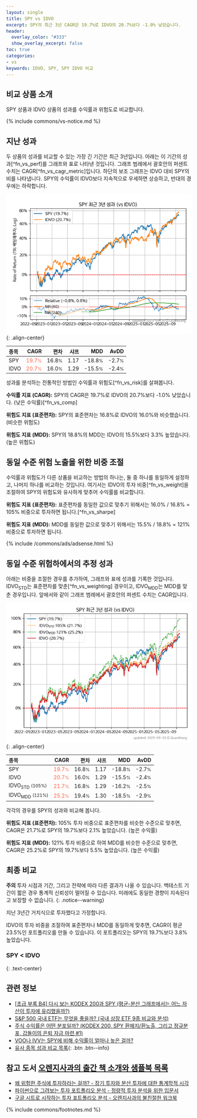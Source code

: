 ```yaml
---
layout: single
title: SPY vs IDVO
excerpt: SPY의 최근 3년 CAGR은 19.7%로 IDVO의 20.7%보다 -1.0% 낮았습니다.
header:
  overlay_color: "#333"
  show_overlay_excerpt: false
toc: true
categories:
- vs
keywords: IDVO, SPY, SPY IDVO 비교
---
```


## 비교 상품 소개


SPY 상품과 IDVO 상품의 성과를 수익률과 위험도로 비교합니다.





{% include commons/vs-notice.md %}

## 지난 성과

두 상품의 성과를 비교할 수 있는 가장 긴 기간은 최근 3년입니다. 아래는 이 기간의 성과[^fn_vs_perf]를 그래프와 표로 나타낸 것입니다.
그래프 범례에서 괄호안의 퍼센트 수치는 CAGR[^fn_vs_cagr_metric]입니다.
하단의 보조 그래프는 IDVO 대비 SPY의 비를 나타냅니다.
SPY의 수익률이 IDVO보다 지속적으로 우세하면 상승하고, 반대의 경우에는 하락합니다.

![SPY](/vs/images/spy-vs-idvo_dual.png){: .align-center}

| **종목** | **CAGR** | **편차** | **샤프** | **MDD** | **AvDD** |
| :------------ | ------: | -----------: | -------: | ------: | -------: |
| SPY | <span style="color: tomato">19.7<small>%</small></span> | 16.8<small>%</small> | 1.17 | -18.8<small>%</small> | -2.7<small>%</small> |
| IDVO | <span style="color: tomato">20.7<small>%</small></span> | 16.0<small>%</small> | 1.29 | -15.5<small>%</small> | -2.4<small>%</small> |

<!-- more -->


성과를 분석하는 전통적인 방법인 수익률과 위험도[^fn_vs_risk]를 살펴봅니다.

**수익률 지표 (CAGR):** SPY의 CAGR은 19.7%로 IDVO의 20.7%보다 -1.0% 낮았습니다. (낮은 수익률)[^fn_vs_comp]

**위험도 지표 (표준편차):** SPY의 표준편차는 16.8%로 IDVO의 16.0%와 비슷했습니다. (비슷한 위험도)

**위험도 지표 (MDD):** SPY의 18.8%의 MDD는 IDVO의 15.5%보다 3.3% 높았습니다. (높은 위험도)



## 동일 수준 위험 노출을 위한 비중 조절

수익률과 위험도가 다른 상품을 비교하는 방법의 하나는, 둘 중 하나를 동일하게 설정하고, 나머지 하나를 비교하는 것입니다.
여기서는 IDVO의 투자 비중[^fn_vs_weight]을 조절하여 SPY의 위험도와 유사하게 맞추어 수익률를 비교합니다.

**위험도 지표 (표준편차):** 표준편차를 동일한 값으로 맞추기 위해서는 16.0% / 16.8% = 105% 비중으로 투자하면 됩니다.[^fn_vs_sharpe]

**위험도 지표 (MDD):** MDD를 동일한 값으로 맞추기 위해서는 15.5% / 18.8% = 121% 비중으로 투자하면 됩니다.


{% include /commons/ads/adsense.html %}



## 동일 수준 위험하에서의 추정 성과

아래는 비중을 조절한 경우를 추가하여, 그래프와 표에 성과를 기록한 것입니다.
IDVO<sub>STD</sub>는 표준편차를 맞춘[^fn_vs_weighting] 경우이고, IDVO<sub>MDD</sub>는 MDD를 맞춘 경우입니다.
앞에서와 같이 그래프 범례에서 괄호안의 퍼센트 수치는 CAGR입니다.


![SPY](/vs/images/spy-vs-idvo.png){: .align-center}



| **종목** | **CAGR** | **편차** | **샤프** | **MDD** | **AvDD** |
| :------------ | ------: | -----------: | -------: | ------: | -------: |
| SPY | <span style="color: tomato">19.7<small>%</small></span> | 16.8<small>%</small> | 1.17 | -18.8<small>%</small> | -2.7<small>%</small> |
| IDVO | <span style="color: tomato">20.7<small>%</small></span> | 16.0<small>%</small> | 1.29 | -15.5<small>%</small> | -2.4<small>%</small> |
| IDVO<sub>STD</sub> <small>(105%)</small> | <span style="color: tomato">21.7<small>%</small></span> | 16.8<small>%</small> | 1.29 | -16.2<small>%</small> | -2.5<small>%</small> |
| IDVO<sub>MDD</sub> <small>(121%)</small> | <span style="color: tomato">25.2<small>%</small></span> | 19.4<small>%</small> | 1.30 | -18.5<small>%</small> | -2.9<small>%</small> |



각각의 경우를 SPY의 성과와 비교해 봅니다.

**위험도 지표 (표준편차):** 105% 투자 비중으로 표준편차를 비슷한 수준으로 맞추면, CAGR은 21.7%로 SPY의 19.7%보다 2.1% 높았습니다. (높은 수익률)

**위험도 지표 (MDD):** 121% 투자 비중으로 하여 MDD를 비슷한 수준으로 맞추면, CAGR은 25.2%로 SPY의 19.7%보다 5.5% 높았습니다. (높은 수익률)




## 최종 비교

**주의** 투자 시점과 기간, 그리고 전략에 따라 다른 결과가 나올 수 있습니다. 백테스트 기간이 짧은 경우 통계적 신뢰성이 떨어질 수 있습니다. 미래에도 동일한 경향이 지속된다고 보장할 수 없습니다.
{: .notice--warning}

지난 3년간 거치식으로 투자했다고 가정합니다.

IDVO의 투자 비중을 조절하여 표준편차나 MDD를 동일하게 맞추면, CAGR이 평균 23.5%인 포트폴리오를 만들 수 있습니다.
이 포트폴리오는 SPY의 19.7%보다 3.8% 높았습니다.

### SPY &lt; IDVO
{: .text-center}


## 관련 정보

- [[초급 부록 B4] 다시 보는 KODEX 200과 SPY (평균-분산 그래프에서는 어느 자산이 투자에 유리했을까?)](https://kongdori.tistory.com/398)
- [S&P 500 국내 ETF는 무엇을 좋을까? (국내 상장 ETF 9종 비교와 분석)](https://kongdori.tistory.com/309)
- [주식 수익률은 어떤 분포일까? (KODEX 200, SPY 환헤지/환노출, 그리고 정규분포, 갑돌이의 은퇴 자금 마련 #1)](https://kongdori.tistory.com/220)
- [VOO나 IVV는 SPY에 비해 수익률이 얼마나 높은 걸까?](https://kongdori.tistory.com/53)
- [유사 종목 성과 비교 목록](/vs/){: .btn .btn--info}


## 참고 도서 [오렌지사과의 출간 책 소개와 샘플북 목록](https://kongdori.tistory.com/691)

- [왜 위험한 주식에 투자하라는 걸까? - 장기 투자와 분산 투자에 대한 통계학적 시각](https://kongdori.tistory.com/421)
- [파이썬으로 그려보는 투자 포트폴리오 분석  - 정량적 투자 분석을 위한 입문서](https://kongdori.tistory.com/643)
- [구글 시트로 시작하는 투자 포트폴리오 분석 - 오렌지사과의 불친절한 워크북](https://kongdori.tistory.com/449)

{% include commons/footnotes.md %}